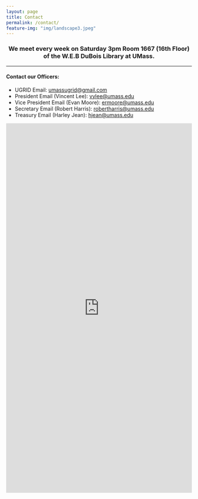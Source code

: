 ```yaml
---
layout: page
title: Contact
permalink: /contact/
feature-img: "img/landscape3.jpeg"
---
```

<center><h3>We meet every week on Saturday 3pm Room 1667 (16th Floor) of the W.E.B DuBois Library at UMass.</h3></center>

-----

<h4>Contact our Officers:</h4>

- UGRID Email: <umassugrid@gmail.com><br />
- President Email (Vincent Lee): <vylee@umass.edu><br />
- Vice President Email (Evan Moore): <ermoore@umass.edu><br />
- Secretary Email (Robert Harris): <robertharris@umass.edu><br />
- Treasury Email (Harley Jean): <hjean@umass.edu><br />

<iframe src="https://docs.google.com/forms/d/e/1FAIpQLSesUvgBN3yv7W5qPWy4w7wnOP9wck9LjZwkp4KoH09ynElqvQ/viewform?embedded=true" width="100%" height="1000" frameborder="0" marginheight="0" marginwidth="0">Loading...</iframe>
 

